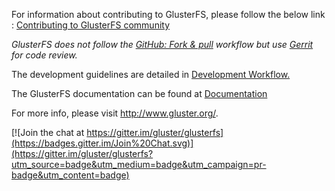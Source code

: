 For information about contributing to GlusterFS, please follow the below link :
[Contributing to GlusterFS community](http://www.gluster.org/community/documentation/index.php/Main_Page#Contributing_to_the_Gluster_Community)

*GlusterFS does not follow the [GitHub: Fork & pull](https://help.github.com/articles/using-pull-requests/) workflow but use [Gerrit](http://review.gluster.org) for code review.*

The development guidelines are detailed in [Development Workflow.](http://www.gluster.org/community/documentation/index.php/Simplified_dev_workflow)

The GlusterFS documentation can be found at [Documentation](http://gluster.readthedocs.org/en/latest)

For more info, please visit http://www.gluster.org/.


[![Join the chat at https://gitter.im/gluster/glusterfs](https://badges.gitter.im/Join%20Chat.svg)](https://gitter.im/gluster/glusterfs?utm_source=badge&utm_medium=badge&utm_campaign=pr-badge&utm_content=badge)